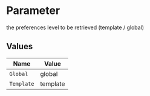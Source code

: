 # Parameter

the preferences level to be retrieved (template / global) 


## Values

| Name       | Value      |
| ---------- | ---------- |
| `Global`   | global     |
| `Template` | template   |